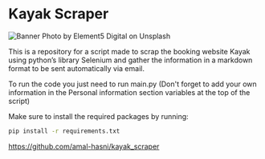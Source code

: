 # Kayak Scraper

![Banner](banner.jpg)
Photo by Element5 Digital on Unsplash

This is a repository for a script made to scrap the booking website Kayak using python’s library Selenium and gather the information in a markdown format to be sent automatically  via email.

To run the code you just need to run main.py (Don't forget to add your own information in the Personal information section variables at the top of the script)

Make sure to install the required packages by running:
```bash
pip install -r requirements.txt
```

https://github.com/amal-hasni/kayak_scraper
